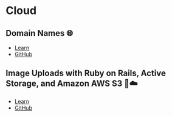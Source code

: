 # Cloud

## Domain Names 🌐
- [Learn](https://learn.firstdraft.com/lessons/313-rails-domain-names)
- [GitHub](https://github.com/DPI-WE/domain-names)

## Image Uploads with Ruby on Rails, Active Storage, and Amazon AWS S3 🌇☁️
- [Learn](https://learn.firstdraft.com/lessons/297-rails-active-storage)
- [GitHub](https://github.com/DPI-WE/rails-active-storage)
